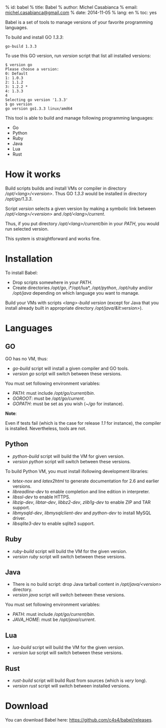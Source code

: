% id:     babel
% title:  Babel
% author: Michel Casabianca
% email:  michel.casabianca@gmail.com
% date:   2014-11-05
% lang:   en
% toc:    yes

Babel is a set of tools to manage versions of your favorite programming languages.

To build and install GO *1.3.3*:

```
go-build 1.3.3
```

To use this GO version, run *version* script that list all installed versions:

```
$ version go
Please choose a version:
0: Default
1: 1.0.3
2: 1.1.2
3: 1.2.2 *
4: 1.3.3
4
Selecting go version '1.3.3'
$ go version
go version go1.3.3 linux/amd64
```

This tool is able to build and manage following programming languages:

- Go
- Python
- Ruby
- Java
- Lua
- Rust

How it works
============

Build scripts builds and install VMs or compiler in directory */opt/&lt;lang>/&lt;version>*. Thus GO *1.3.3* would be installed in directory */opt/go/1.3.3*.

Script *version* selects a given version by making a symbolic link between */opt/&lt;lang>/&lt;version>* and */opt/&lt;lang>/current*.

Thus, if you put directory */opt/&lt;lang>/current/bin* in your *PATH*, you would run selected version.

This system is straightforward and works fine.

Installation
============

To install Babel:

- Drop scripts somewhere in your *PATH*.
- Create directories */opt/go*, i*/opt/lua*, */opt/python*, */opt/ruby* and/or */opt/java* depending on which language you want to manage.

Build your VMs with scripts *&lt;lang>-build version* (except for Java that you
install already built in appropriate directory */opt/java/&lt:version>*).

Languages
=========

GO
--

GO has no VM, thus:

- *go-build* script will install a given compiler and GO tools.
- *version go* script will switch between these versions.

You must set following environment variables:

- *PATH*: must include */opt/go/current/bin*.
- *GOROOT*: must be */opt/go/current*.
- *GOPATH*: must be set as you wish (*~/go* for instance).

**Note**:

Even if tests fail (which is the case for release *1.1* for instance), the compiler is installed. Nevertheless, tools are not.

Python
------

- *python-build* script will build the VM for given version.
- *version python* script will switch between these versions.

To build Python VM, you must install ifollowing development libraries:

- *tetex-nox* and *latex2html* to generate documentation for 2.6 and earlier versions.
- *libreadline-dev* to enable completion and line edition in interpreter.
- *libssl-dev* to enable HTTPS.
- *libzip-dev*, *libtar-dev*, *libbz2-dev*, *zlib1g-dev* to enable ZIP and TAR support.
- *libmysqld-dev*, *libmysqlclient-dev* and *python-dev* to install MySQL driver.
- *libsqlite3-dev* to enable sqlite3 support.

Ruby
----

- *ruby-build* script will build the VM for the given version.
- *version ruby* script will switch between these versions.

Java
----

- There is no build script: drop Java tarball content in */opt/java/&lt;version>* directory.
- *version java* script will switch between these versions.

You must set following environment variables:

- *PATH*: must include */opt/go/current/bin*.
- *JAVA_HOME*: must be */opt/java/current*.

Lua
---

- *lua-build* script will build the VM for the given version.
- *version lua* script will switch between these versions.

Rust
----

- *rust-build* script will build Rust from sources (which is *very* long).
- *version rust* script will switch between installed versions.

Download
========

You can download Babel here: <https://github.com/c4s4/babel/releases>.
